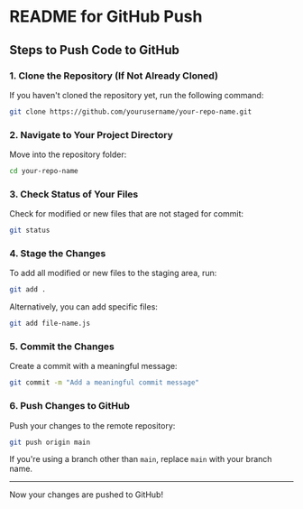# README for GitHub Push

## Steps to Push Code to GitHub

### 1. Clone the Repository (If Not Already Cloned)
If you haven't cloned the repository yet, run the following command:
```bash
git clone https://github.com/yourusername/your-repo-name.git
```

### 2. Navigate to Your Project Directory
Move into the repository folder:
```bash
cd your-repo-name
```

### 3. Check Status of Your Files
Check for modified or new files that are not staged for commit:
```bash
git status
```

### 4. Stage the Changes
To add all modified or new files to the staging area, run:
```bash
git add .
```
Alternatively, you can add specific files:
```bash
git add file-name.js
```

### 5. Commit the Changes
Create a commit with a meaningful message:
```bash
git commit -m "Add a meaningful commit message"
```

### 6. Push Changes to GitHub
Push your changes to the remote repository:
```bash
git push origin main
```
If you're using a branch other than `main`, replace `main` with your branch name.

---

Now your changes are pushed to GitHub!